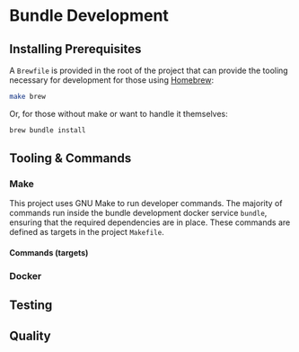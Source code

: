# Bundle Development

## Installing Prerequisites

A `Brewfile` is provided in the root of the project that can provide the tooling necessary for development for those using [Homebrew][homebrew]:

```bash
make brew
```

Or, for those without make or want to handle it themselves:
```bash
brew bundle install
```

## Tooling & Commands

### Make
This project uses GNU Make to run developer commands. The majority of commands run inside the bundle development docker service `bundle`, ensuring that the required dependencies are in place. These commands are defined as targets in the project `Makefile`.

#### Commands (targets)


### Docker


## Testing

## Quality

[homebrew]: https://brew.sh/
